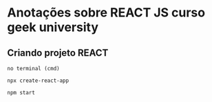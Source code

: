 # Anotações sobre REACT JS curso geek university


## Criando projeto REACT
```
no terminal (cmd)

npx create-react-app

npm start
```
